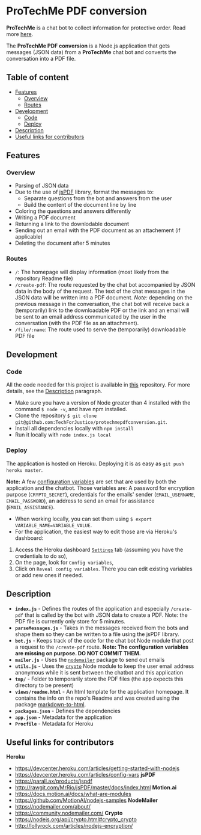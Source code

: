 # ProTechMe PDF conversion

**ProTechMe** is a chat bot to collect information for protective order. Read more [here](https://github.com/TechForJustice/protechme).

The **ProTechMe PDF conversion** is a Node.js application that gets messages (JSON data) from a **ProTechMe** chat bot and converts the conversation into a PDF file.

## Table of content
* [Features](#features)
  * [Overview](#overview)
  * [Routes](#routes)
* [Development](#development)
  * [Code](#code)
  * [Deploy](#deploy)
* [Description](#description)
* [Useful links for contributors](#useful-links-for-contributors)


## Features
### Overview
* Parsing of JSON data
* Due to the use of [jsPDF](http://rawgit.com/MrRio/jsPDF/master/docs/index.html) library, format the messages to:
  * Separate questions from the bot and answers from the user
  * Build the content of the document line by line
* Coloring the questions and answers differently
* Writing a PDF document
* Returning a link to the downlodable document
* Sending out an email with the PDF document as an attachement (if applicable)
* Deleting the document after 5 minutes

### Routes
* `/`: The homepage will display information (most likely from the repository Readme file)
* `/create-pdf`: The route requested by the chat bot accompanied by JSON data in the body of the request. The text of the chat messages in the JSON data will be written into a PDF document.
*Note:* depending on the previous message in the conversation, the chat bot will receive back a (temporarily) link to the downloadable PDF or the link and an email will be sent to an email address communicated by the user in the conversation (with the PDF file as an attachment).
* `/file/:name`: The route used to serve the (temporarily) downloadable PDF file

## Development
### Code
All the code needed for this project is available in [this](https://github.com/TechForJustice/protechmepdfconversion) repository.
For more details, see the [Description](#description) paragraph.
* Make sure you have a version of Node greater than 4 installed with the command `$ node -v`, and have npm installed.
* Clone the repository `$ git clone git@github.com:TechForJustice/protechmepdfconversion.git`.
* Install all dependencies locally with `npm install`
* Run it locally with `node index.js local`

### Deploy
The application is hosted on Heroku. Deploying it is as easy as `git push heroku master`.


**Note:**
A few [configuration variables](https://devcenter.heroku.com/articles/config-vars) are set that are used by both the application and the chatbot.
Those variables are:
A password for encryption purpose (`CRYPTO_SECRET`), credentials for the emails' sender (`EMAIL_USERNAME`, `EMAIL_PASSWORD`), an address to send an email for assistance (`EMAIL_ASSISTANCE`).

* When working locally, you can set them using `$ export VARIABLE_NAME=VARIABLE_VALUE`.
* For the application, the easiest way to edit those are via Heroku's dashboard:
1) Access the Heroku dashboard [`Settings`](https://dashboard.heroku.com/apps/protechmepdfconversion/settings) tab (assuming you have the credentials to do so),
2) On the page, look for `Config variables`,
3) Click on `Reveal config variables`. There you can edit existing variables or add new ones if needed.

## Description
* **`index.js`** - Defines the routes of the application and especially `/create-pdf` that is called by the bot with JSON data to create a PDF. Note: the PDF file is currently only store for 5 minutes.
* **`parseMessages.js`** - Takes in the messages received from the bots and shape them so they can be written to a file using the jsPDF library.
* **`bot.js`** - Keeps track of the code for the chat bot Node module that post a request to the `/create-pdf` route. **Note: The configuration variables are missing on purpose. DO NOT COMMIT THEM.**
* **`mailer.js`** - Uses the [`nodemailer`](https://nodemailer.com/about/) package to send out emails
* **`utils.js`** - Uses the [`crypto`](https://nodejs.org/api/crypto.html#crypto_crypto) Node module to keep the user email address anonymous while it is sent between the chatbot and this application
* **`tmp/`** - Folder to temporarily store the PDF files (the app expects this directory to be present)
* **`views/readme.html`** - An html template for the application homepage. It contains the info on the repo's Readme and was created using the package [markdown-to-html](https://www.npmjs.com/package/markdown-to-html).
* **`packages.json`** - Defines the dependencies
* **`app.json`** - Metadata for the application
* **`Procfile`** - Metadata for Heroku



## Useful links for contributors
**Heroku**
* https://devcenter.heroku.com/articles/getting-started-with-nodejs
* https://devcenter.heroku.com/articles/config-vars
**jsPDF**
* https://parall.ax/products/jspdf
* http://rawgit.com/MrRio/jsPDF/master/docs/index.html
**Motion.ai**
* https://docs.motion.ai/docs/what-are-modules
* https://github.com/MotionAI/nodejs-samples
**NodeMailer**
* https://nodemailer.com/about/
* https://community.nodemailer.com/
**Crypto**
* https://nodejs.org/api/crypto.html#crypto_crypto
* http://lollyrock.com/articles/nodejs-encryption/
